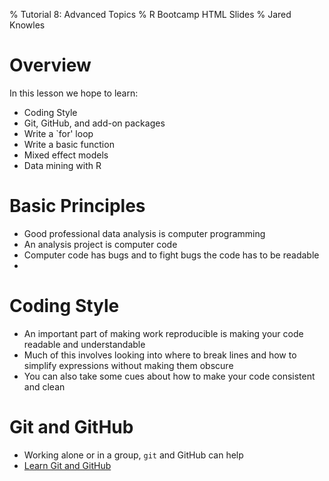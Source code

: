 % Tutorial 8: Advanced Topics
% R Bootcamp HTML Slides
% Jared Knowles

# Overview
In this lesson we hope to learn:
- Coding Style
- Git, GitHub, and add-on packages
- Write a `for' loop
- Write a basic function
- Mixed effect models
- Data mining with R

# Basic Principles
- Good professional data analysis is computer programming
- An analysis project is computer code
- Computer code has bugs and to fight bugs the code has to be readable
- 

# Coding Style
- An important part of making work reproducible is making your code readable and understandable
- Much of this involves looking into where to break lines and how to simplify expressions without making them obscure
- You can also take some cues about how to make your code consistent and clean


# Git and GitHub
- Working alone or in a group, `git` and GitHub can help
- [Learn Git and GitHub](http://try.github.com/)


